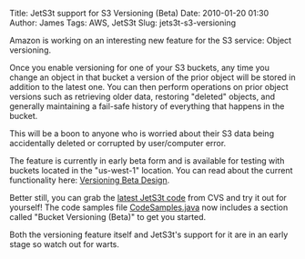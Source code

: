 Title: JetS3t support for S3 Versioning (Beta)
Date: 2010-01-20 01:30
Author: James
Tags: AWS, JetS3t
Slug: jets3t-s3-versioning

Amazon is working on an interesting new feature for the S3 service:
Object versioning.

Once you enable versioning for one of your S3 buckets, any time you
change an object in that bucket a version of the prior object will be
stored in addition to the latest one. You can then perform operations on
prior object versions such as retrieving older data, restoring "deleted"
objects, and generally maintaining a fail-safe history of everything
that happens in the bucket.

This will be a boon to anyone who is worried about their S3 data being
accidentally deleted or corrupted by user/computer error.

The feature is currently in early beta form and is available for testing
with buckets located in the "us-west-1" location. You can read about the
current functionality here: [Versioning Beta Design][].

Better still, you can grab the [latest JetS3t code][] from CVS and try
it out for yourself! The code samples file [CodeSamples.java][] now
includes a section called "Bucket Versioning (Beta)" to get you started.

Both the versioning feature itself and JetS3t's support for it are in an
early stage so watch out for warts.

  [Versioning Beta Design]: http://doc.s3.amazonaws.com/betadesign/Versioning.html
  [latest JetS3t code]: https://jets3t.dev.java.net/source/browse/jets3t/
  [CodeSamples.java]: https://jets3t.dev.java.net/source/browse/jets3t/src/org/jets3t/samples/CodeSamples.java?rev=1.29&view=markup
